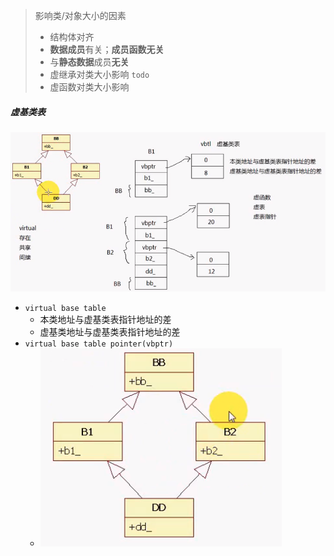 > 影响类/对象大小的因素
>
> * 结构体对齐
> * **数据成员**有关；**成员函数无关**
> * 与**静态数据**成员**无关**
> * 虚继承对类大小影响 `todo`
> * 虚函数对类大小影响

##### 虚基类表

![image-20220209130951801](%E8%99%9A%E7%BB%A7%E6%89%BF%E5%AF%B9%E5%86%85%E5%AD%98%E6%A8%A1%E5%9E%8B%E7%9A%84%E5%BD%B1%E5%93%8D.assets/image-20220209130951801.png)

* `virtual base table`
  * 本类地址与虚基类表指针地址的差
  * 虚基类地址与虚基类表指针地址的差
* `virtual base table pointer(vbptr)`
  * ![image-20220209132400676](%E8%99%9A%E7%BB%A7%E6%89%BF%E5%AF%B9%E5%86%85%E5%AD%98%E6%A8%A1%E5%9E%8B%E7%9A%84%E5%BD%B1%E5%93%8D.assets/image-20220209132400676.png)
